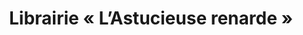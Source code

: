 ---
title: "Librairie « L’Astucieuse renarde »"
url: /bedoin/librairie-lastucieuse-renarde/
shop: Bücher
---